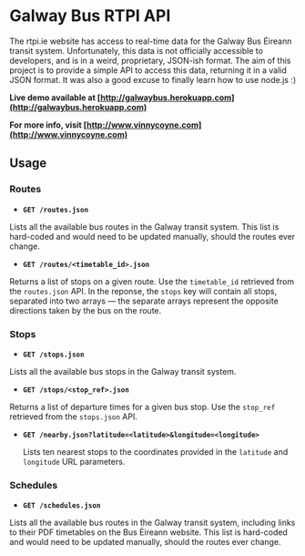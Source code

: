 # Galway Bus RTPI API

The rtpi.ie website has access to real-time data for the Galway Bus Éireann transit system. Unfortunately, this data is not officially accessible to developers, and is in a weird, proprietary, JSON-ish format. The aim of this project is to provide a simple API to access this data, returning it in a valid JSON format. It was also a good excuse to finally learn how to use node.js :)

**Live demo available at [http://galwaybus.herokuapp.com](http://galwaybus.herokuapp.com)**

**For more info, visit [http://www.vinnycoyne.com](http://www.vinnycoyne.com)**

## Usage

### Routes

* **`GET /routes.json`**

 Lists all the available bus routes in the Galway transit system. This list is hard-coded and would need to be updated manually, should the routes ever change.

* **`GET /routes/<timetable_id>.json`**

 Returns a list of stops on a given route. Use the `timetable_id` retrieved from the `routes.json` API. In the reponse, the `stops` key will contain all stops, separated into two arrays — the separate arrays represent the opposite directions taken by the bus on the route.
 
### Stops

* **`GET /stops.json`**

 Lists all the available bus stops in the Galway transit system.

* **`GET /stops/<stop_ref>.json`**

 Returns a list of departure times for a given bus stop. Use the `stop_ref` retrieved from the `stops.json` API.

* **`GET /nearby.json?latitude=<latitude>&longitude=<longitude>`**

	Lists ten nearest stops to the coordinates provided in the `latitude` and `longitude` URL parameters.
 
 
### Schedules

* **`GET /schedules.json`**

 Lists all the available bus routes in the Galway transit system, including links to their PDF timetables on the Bus Éireann website. This list is hard-coded and would need to be updated manually, should the routes ever change.